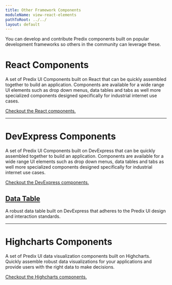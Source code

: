```yaml
---
title: Other Framework Components
moduleName: view-react-elements
pathToRoot: ../../
layout: default
---
```


You can develop and contribute Predix components built on popular development frameworks so others in the community can leverage these.


# React Components

<catalog-picture img-src="../../img/about/react" img-alt="React Logo" style="border:none; width:250px; display: block; float: right;">
</catalog-picture>

A set of Predix UI Components built on React that can be quickly assembled together to build an application. Components are available for a wide range UI elements such as drop down menus, data tables and tabs as well more specialized components designed specifically for industrial internet use cases.

[Checkout the React components.](/#)

--------------------------------------------------------------------------------

# DevExpress Components

<catalog-picture img-src="../../img/about/dev-express" img-alt="DevExpress Logo" style="border:none; width:250px; display: block; float: right;">
</catalog-picture>

A set of Predix UI Components built on DevExpress that can be quickly assembled together to build an application. Components are available for a wide range UI elements such as drop down menus, data tables and tabs as well more specialized components designed specifically for industrial internet use cases.

[Checkout the DevExpress components.](/#)

## [Data Table](/#)
A robust data table built on DevExpress that adheres to the Predix UI design and interaction standards.

--------------------------------------------------------------------------------

# Highcharts Components

<catalog-picture img-src="../../img/about/highcharts" img-alt="Highcharts Logo" style="border:none; width:250px; display: block; float: right;">
</catalog-picture>

A set of Predix UI data visualization components built on Highcharts. Quickly assemble robust data visualizations for your applications and provide users with the right data to make decisions.

[Checkout the Highcharts components.](/#)
